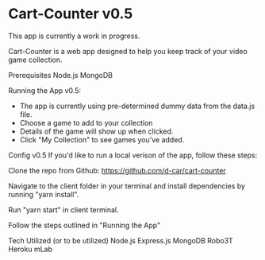 # Cart-Counter v0.5

This app is currently a work in progress.

Cart-Counter is a web app designed to help you keep track of your video game collection. 

Prerequisites
Node.js MongoDB

Running the App v0.5:
- The app is currently using pre-determined dummy data from the data.js file. 
- Choose a game to add to your collection
- Details of the game will show up when clicked.
- Click "My Collection" to see games you've added.

Config v0.5 
If you'd like to run a local verison of the app, follow these steps:

Clone the repo from Github: https://github.com/d-car/cart-counter

Navigate to the client folder in your terminal and install dependencies by running "yarn install".

Run "yarn start" in client terminal.

Follow the steps outlined in "Running the App"

Tech Utilized (or to be utilized)
Node.js Express.js MongoDB Robo3T Heroku mLab